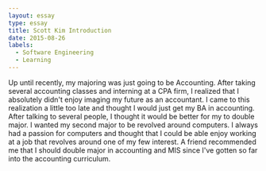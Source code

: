 ```yaml
---
layout: essay
type: essay
title: Scott Kim Introduction
date: 2015-08-26
labels:
  - Software Engineering
  - Learning
---
```

 Up until recently, my majoring was just going to be Accounting. After taking several accounting classes and interning at a CPA firm, I realized 
 that I absolutely didn't enjoy imaging my future as an accountant. I came to this realization a little too late and thought I would just get my
 BA in accounting. After talking to several people, I thought it would be better for my to double major. I wanted my second major to be
 revolved around computers. I always had a passion for computers and thought that I could be able enjoy working at a job that revolves around 
 one of my few interest. A friend recommended me that I should double major in accounting and MIS since I've gotten so far into the accounting
 curriculum.
